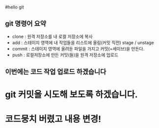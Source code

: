 #hello git

## git 명령어 요약

- clone : 원격 저장소를 내 로컬 저장소에 복사
- add : 스테이지 영역에 내 작업들을 리스트에 올림(커밋 직전) stage / unstage
- commit : 스테이지 영역에 올려둔 파일을 가지고 커밋(=세이브)을 만든다.
- push : 로컬저장소에 만든 커밋(들)을 원격 저장소에 업로드

## 이번에는 코드 작업 업로드 하겠습니다
# git 커밋을 시도해 보도록 하겠습니다.

# 코드뭉치 버렸고 내용 변경!